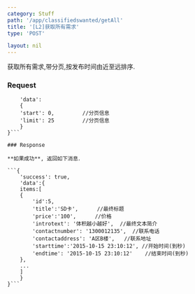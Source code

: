 ```yaml
---
category: Stuff
path: '/app/classifiedswanted/getAll'
title: '[L2]获取所有需求'
type: 'POST'

layout: nil
---
```


获取所有需求,带分页,按发布时间由近至远排序.

### Request


```{
    'data':
	{
	'start': 0,			//分页信息
	'limit': 25			//分页信息
  	}
}```

### Response

**如果成功**, 返回如下消息．

```{
    'success': true,
    'data':{
	items:[
	{
		'id':5,
		'title':'SD卡',		//最终标题
		'price':'100',		//价格
		'introtext': '体积越小越好',	//最终文本简介
		'contactnumber': '1300012135',	//联系电话
		'contactaddress': 'A区B楼',	//联系地址
	    'starttime':'2015-10-15 23:10:12', //开始时间(到秒)
	    'endtime': '2015-10-15 23:10:12'	//结束时间(到秒)
	},
	...
	]
    }
}```
